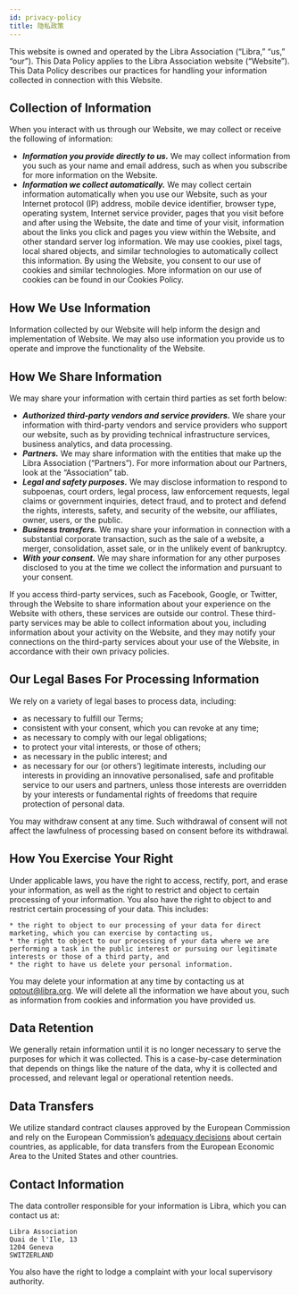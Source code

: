 ```yaml
---
id: privacy-policy
title: 隐私政策
---
```


<!-- hide the edit button --><style>.edit-page-link {display: none !important; visibility: hidden !important;}</style>

 This website is owned and operated by the Libra Association (“Libra,” “us,” “our”). This Data Policy applies to the Libra Association website (“Website”). This Data Policy describes our practices for handling your information collected in connection with this Website.

## Collection of Information
 When you interact with us through our Website, we may collect or receive the following of information:

* _**Information you provide directly to us.**_ We may collect information from you such as your name and email address, such as when you subscribe for more information on the Website. 
* _**Information we collect automatically.**_ We may collect certain information automatically when you use our Website, such as your Internet protocol (IP) address, mobile device identifier, browser type, operating system, Internet service provider, pages that you visit before and after using the Website, the date and time of your visit, information about the links you click and pages you view within the Website, and other standard server log information. We may use cookies, pixel tags, local shared objects, and similar technologies to automatically collect this information. By using the Website, you consent to our use of cookies and similar technologies. More information on our use of cookies can be found in our Cookies Policy.


## How We Use Information
 Information collected by our Website will help inform the design and implementation of Website. We may also use information you provide us to operate and improve the functionality of the Website. 

## How We Share Information 
 We may share your information with certain third parties as set forth below: 

* _**Authorized third-party vendors and service providers.**_ We share your information with third-party vendors and service providers who support our website, such as by providing technical infrastructure services, business analytics, and data processing. 
* _**Partners.**_ We may share information with the entities that make up the Libra Association (“Partners”). For more information about our Partners, look at the “Association” tab. 
* _**Legal and safety purposes.**_ We may disclose information to respond to subpoenas, court orders, legal process, law enforcement requests, legal claims or government inquiries, detect fraud, and to protect and defend the rights, interests, safety, and security of the website, our affiliates, owner, users, or the public.
* _**Business transfers.**_ We may share your information in connection with a substantial corporate transaction, such as the sale of a website, a merger, consolidation, asset sale, or in the unlikely event of bankruptcy. 
* _**With your consent.**_ We may share information for any other purposes disclosed to you at the time we collect the information and pursuant to your consent. 

If you access third-party services, such as Facebook, Google, or Twitter, through the Website to share information about your experience on the Website with others, these services are outside our control. These third-party services may be able to collect information about you, including information about your activity on the Website, and they may notify your connections on the third-party services about your use of the Website, in accordance with their own privacy policies. 

## Our Legal Bases For Processing Information
 We rely on a variety of legal bases to process data, including: 

* as necessary to fulfill our Terms;
* consistent with your consent, which you can revoke at any time;
* as necessary to comply with our legal obligations;
* to protect your vital interests, or those of others;
* as necessary in the public interest; and
* as necessary for our (or others’) legitimate interests, including our interests in providing an innovative personalised, safe and profitable service to our users and partners, unless those interests are overridden by your interests or fundamental rights of freedoms that require protection of personal data. 

You may withdraw consent at any time. Such withdrawal of consent will not affect the lawfulness of processing based on consent before its withdrawal. 

## How You Exercise Your Right
 Under applicable laws, you have the right to access, rectify, port, and erase your information, as well as the right to restrict and object to certain processing of your information. You also have the right to object to and restrict certain processing of your data. This includes: 

    * the right to object to our processing of your data for direct marketing, which you can exercise by contacting us,
    * the right to object to our processing of your data where we are performing a task in the public interest or pursuing our legitimate interests or those of a third party, and
    * the right to have us delete your personal information.

You may delete your information at any time by contacting us at [optout@libra.org](mailto:optout@libra.org). We will delete all the information we have about you, such as information from cookies and information you have provided us. 

## Data Retention
 We generally retain information until it is no longer necessary to serve the purposes for which it was collected. This is a case-by-case determination that depends on things like the nature of the data, why it is collected and processed, and relevant legal or operational retention needs. 

## Data Transfers 
 We utilize standard contract clauses approved by the European Commission and rely on the European Commission’s [adequacy decisions](https://ec.europa.eu/info/law/law-topic/data-protection/data-transfers-outside-eu/adequacy-protection-personal-data-non-eu-countries_en) about certain countries, as applicable, for data transfers from the European Economic Area to the United States and other countries.

## Contact Information
 The data controller responsible for your information is Libra, which you can contact us at:

	Libra Association
	Quai de l'Ile, 13
	1204 Geneva
	SWITZERLAND

 You also have the right to lodge a complaint with your local supervisory authority.

